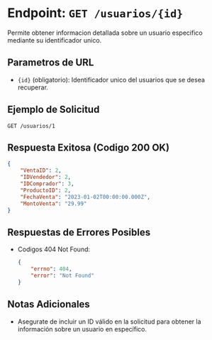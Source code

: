 # Endpoint: `GET /usuarios/{id}`

Permite obtener informacion detallada sobre un usuario especifico mediante su identificador unico.

## Parametros de URL
- `{id}` (obligatorio): Identificador unico del usuarios que se desea recuperar.

## Ejemplo de Solicitud
```http
GET /usuarios/1
```

## Respuesta Exitosa (Codigo 200 OK)
```json
{
    "VentaID": 2,
    "IDVendedor": 2,
    "IDComprador": 3,
    "ProductoID": 2,
    "FechaVenta": "2023-01-02T00:00:00.000Z",
    "MontoVenta": "29.99"
}
```

## Respuestas de Errores Posibles
- Codigos 404 Not Found:

    ```json
    {
        "errno": 404,
        "error": "Not Found"
    }
    ```

## Notas Adicionales
- Asegurate de incluir un ID válido en la solicitud para obtener la información
  sobre un usuario en específico.
